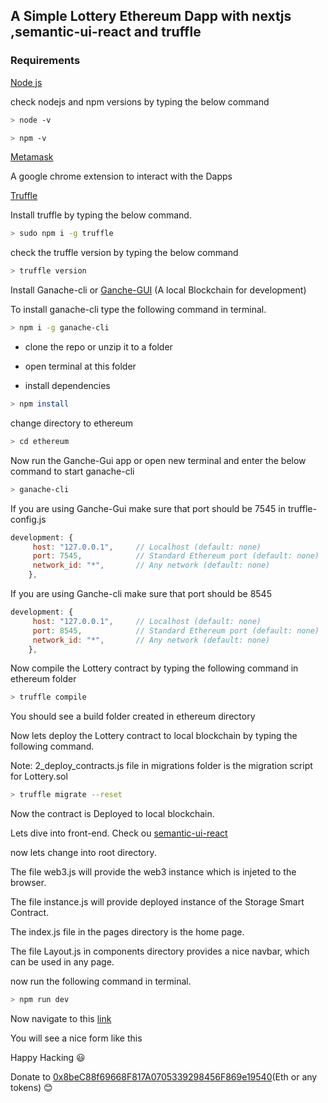 ## A Simple Lottery Ethereum Dapp with nextjs ,semantic-ui-react and truffle 

### Requirements

[Node js](https://nodejs.org/en/)

check nodejs and npm versions by typing the below command

```bash
> node -v
```
```bash
> npm -v
```
[Metamask](https://chrome.google.com/webstore/detail/metamask/nkbihfbeogaeaoehlefnkodbefgpgknn)

A google chrome extension to interact with the Dapps

[Truffle](https://www.trufflesuite.com/)

Install truffle by typing the below command.

```bash
> sudo npm i -g truffle
```

check the truffle version by typing the below command

```bash
> truffle version
```

Install Ganache-cli or [Ganche-GUI](https://www.trufflesuite.com/ganache) (A local Blockchain for development)

To install ganache-cli type the following command in terminal.

```bash
> npm i -g ganache-cli
```

- clone the repo or unzip it to a folder

- open terminal at this folder

- install dependencies

```bash
> npm install
```

change directory to ethereum

```bash
> cd ethereum
```


Now run the Ganche-Gui app or open new terminal and enter the below command to start ganache-cli

```bash
> ganache-cli
```

If you are using Ganche-Gui make sure that port should be 7545 in truffle-config.js

```js
development: {
     host: "127.0.0.1",     // Localhost (default: none)
     port: 7545,            // Standard Ethereum port (default: none)
     network_id: "*",       // Any network (default: none)
    },
```

If you are using Ganche-cli make sure that port should be 8545

```js
development: {
     host: "127.0.0.1",     // Localhost (default: none)
     port: 8545,            // Standard Ethereum port (default: none)
     network_id: "*",       // Any network (default: none)
    },
```

Now compile the Lottery contract by typing the following command in ethereum folder

```bash
> truffle compile
```
You should see a build folder created in ethereum directory

Now lets deploy the Lottery contract to local blockchain by typing the following command.

Note: 2_deploy_contracts.js file in migrations folder is the migration script for Lottery.sol

```bash
> truffle migrate --reset
```
Now the contract is Deployed to local blockchain.

Lets dive into front-end. Check ou [semantic-ui-react](https://react.semantic-ui.com/)

now lets change into root directory.

The file web3.js will provide the web3 instance which is injeted to the browser.

The file instance.js will provide deployed instance of the Storage Smart Contract.

The index.js file in the pages directory is the home page.

The file Layout.js in components directory provides a nice navbar, which can be used in any page.

now run the following command in terminal.

```bash
> npm run dev
```

Now navigate to this [link](http://localhost:3000/)

You will see a nice form like this

Happy Hacking :smiley: 

Donate to [0x8beC88f69668F817A0705339298456F869e19540](https://etherscan.io/address/0x8beC88f69668F817A0705339298456F869e19540)(Eth or any tokens) :blush: 
